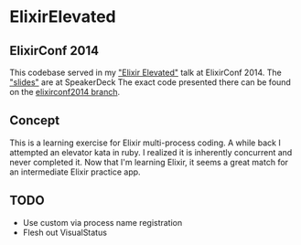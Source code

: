 # ElixirElevated

## ElixirConf 2014

This codebase served in my ["Elixir Elevated"](http://www.confreaks.com/videos/4124-elixirconf2014-elixir-elevated) talk at ElixirConf 2014.
The ["slides"](https://speakerdeck.com/gvaughn/elixir-elevated-the-ups-and-downs-of-otp) are at SpeakerDeck
The exact code presented there can be found on the [elixirconf2014 branch](https://github.com/gvaughn/elixir_elevated/tree/elixirconf2014).

## Concept

This is a learning exercise for Elixir multi-process coding. A while
back I attempted an elevator kata in ruby. I realized it is inherently
concurrent and never completed it. Now that I'm learning Elixir, it
seems a great match for an intermediate Elixir practice app.

## TODO

* Use custom via process name registration
* Flesh out VisualStatus
